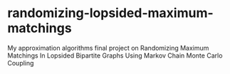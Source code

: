 # randomizing-lopsided-maximum-matchings
My approximation algorithms final project on Randomizing Maximum Matchings In Lopsided Bipartite Graphs Using Markov Chain Monte Carlo Coupling
